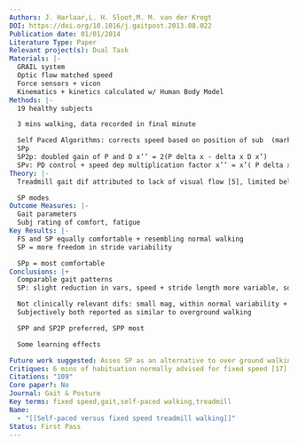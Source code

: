 ```yaml
---
Authors: J. Harlaar,L. H. Sloot,M. M. van der Krogt
DOI: https://doi.org/10.1016/j.gaitpost.2013.08.022
Publication date: 01/01/2014
Literature Type: Paper
Relevant project(s): Dual Task
Materials: |-
  GRAIL system
  Optic flow matched speed
  Force sensors + vicon
  Kinematics + kinetics calculated w/ Human Body Model
Methods: |-
  19 healthy subjects

  3 mins walking, data recorded in final minute

  Self Paced Algorithms: corrects speed based on position of sub  (marker tracking)j vs middle of belt and subj speed, gain as fxn of position x’’ = P delta x - delta x D x’
  SPp
  SP2p: doubled gain of P and D x’’ = 2(P delta x - delta x D x’)
  SPv: PD control + speed dep multiplication factor x’’ = x’( P delta x - delta x D x’)
Theory: |-
  Treadmill gait dif attributed to lack of visual flow [5], limited belt length, fixed speed

  SP modes
Outcome Measures: |-
  Gait parameters
  Subj rating of comfort, fatigue
Key Results: |-
  FS and SP equally comfortable + resembling normal walking
  SP = more freedom in stride variability 

  SPp = most comfortable 
Conclusions: |+
  Comparable gait patterns
  SP: slight reduction in vars, speed + stride length more variable, some frontal + transversal vars more constant

  Not clinically relevant difs: small mag, within normal variability + measurement error
  Subjectively both reported as similar to overground walking

  SPP and SP2P preferred, SPP most 

  Some learning effects

Future work suggested: Asses SP as an alternative to over ground walking
Critiques: 6 mins of habituation normally advised for fixed speed [17][18]
Citations: "109"
Core paper?: No
Journal: Gait & Posture
Key terms: fixed speed,gait,self-paced walking,treadmill
Name:
  - "[[Self-paced versus fixed speed treadmill walking]]"
Status: First Pass
---
```

